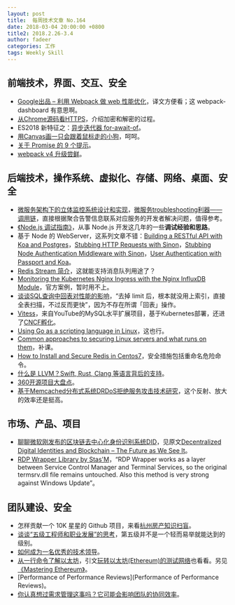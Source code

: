 ```yaml
---
layout: post
title:  每周技术文章 No.164
date: 2018-03-04 20:00:00 +0800
title2: 2018.2.26-3.4
author: fadeer
categories: 工作
tags: Weekly Skill
---
```


前端技术，界面、交互、安全
----
* [Google出品 – 利用 Webpack 做 web 性能优化](https://jdc.jd.com/archives/212022)，译文方便看；这 webpack-dashboard 有意思啊。
* [从Chrome源码看HTTPS](https://fed.renren.com/2018/02/26/chrome-https/)，介绍加密和解密的过程。
* ES2018 新特征之：[异步迭代器 for-await-of](https://segmentfault.com/a/1190000013387616)。
* [用Canvas画一只会跟着鼠标走的小狗](https://fed.renren.com/2018/03/01/canvas-walking-dog/)，呵呵。
* [关于 Promise 的 9 个提示](https://github.com/xitu/gold-miner/blob/master/TODO/promising-promise-tips.md)。
* [webpack v4 升级尝鲜](https://zhuanlan.zhihu.com/p/34082801)。


后端技术，操作系统、虚拟化、存储、网络、桌面、安全
----
* [微服务架构下的立体监控系统设计和实现](https://liudanking.com/arch/%E5%BE%AE%E6%9C%8D%E5%8A%A1%E6%9E%B6%E6%9E%84%E4%B8%8B%E7%9A%84%E7%AB%8B%E4%BD%93%E7%9B%91%E6%8E%A7%E7%B3%BB%E7%BB%9F%E8%AE%BE%E8%AE%A1%E5%92%8C%E5%AE%9E%E7%8E%B0/)，[微服务troubleshooting利器——调用链](https://liudanking.com/arch/micro-service-troubleshooting-tool-distributed-tracing/)，直接根据聚合告警信息联系对应服务的开发者解决问题，值得参考。
* [《Node.js 调试指南》](https://github.com/nswbmw/node-in-debugging)，从事 Node.js 开发这几年的一些**调试经验和思路**。
* 基于 Node 的 WebServer，这系列文章不错：[Building a RESTful API with Koa and Postgres](http://mherman.org/blog/2017/08/23/building-a-restful-api-with-koa-and-postgres)，[Stubbing HTTP Requests with Sinon](http://mherman.org/blog/2017/11/06/stubbing-http-requests-with-sinon)，[Stubbing Node Authentication Middleware with Sinon](http://mherman.org/blog/2018/01/22/stubbing-node-authentication-middleware-with-sinon)，[User Authentication with Passport and Koa](http://mherman.org/blog/2018/01/02/user-authentication-with-passport-and-koa)。
* [Redis Stream 简介](https://yq.aliyun.com/articles/495531)，这就能支持消息队列用途了？
* [Monitoring the Kubernetes Nginx Ingress with the Nginx InfluxDB Module](https://www.influxdata.com/blog/monitoring-kubernetes-nginx-ingress-nginx-influxdb-module/)，官方案例，暂时用不上。
* [谈谈SQL查询中回表对性能的影响](https://huoding.com/2018/02/27/656)，“去掉 limit 后，根本就没用上索引，直接全表扫描，不过反而更快”，因为不存在所谓「回表」操作。
* [Vitess](https://vitess.io/overview/)，来自YouTube的MySQL水平扩展项目，基于Kubernetes部署，还进了[CNCF孵化](https://www.cncf.io/projects/)。
* [Using Go as a scripting language in Linux](https://blog.cloudflare.com/using-go-as-a-scripting-language-in-linux/)，这也行。
* [Common approaches to securing Linux servers and what runs on them](https://medium.com/@ageis/common-approaches-to-securing-linux-servers-and-what-runs-on-them-dadcacc5388b)，补课。
* [How to Install and Secure Redis in Centos7](https://www.digitalocean.com/community/tutorials/how-to-install-secure-redis-centos-7)，安全措施包括重命名危险命令。
* [什么是 LLVM？Swift, Rust, Clang 等语言背后的支持](https://www.oschina.net/translate/what-is-llvm-the-power-behind-swift-rust-clang-and-more)。
* [360开源项目大盘点](http://www.infoq.com/cn/news/2018/03/360-open-source-projects)。
* [基于Memcached分布式系统DRDoS拒绝服务攻击技术研究](https://paper.seebug.org/535/)，这个反射、放大的效率还是挺高。

市场、产品、项目
----
<!--preview-end-->
* [聊聊微软刚发布的区块链去中心化身份识别系统DID](https://mp.weixin.qq.com/s?__biz=MzAwMDU1MTE1OQ==&mid=2653549389&idx=1&sn=158f9feb10d76a2e6ca7e15f8ec8a3e8)，见原文[Decentralized Digital Identities and Blockchain – The Future as We See It](https://cloudblogs.microsoft.com/enterprisemobility/2018/02/12/decentralized-digital-identities-and-blockchain-the-future-as-we-see-it/)。
* [RDP Wrapper Library by Stas'M](https://github.com/stascorp/rdpwrap)，“RDP Wrapper works as a layer between Service Control Manager and Terminal Services, so the original termsrv.dll file remains untouched. Also this method is very strong against Windows Update”。

团队建设、安全
----
* 怎样贡献一个 10K 星星的 Github 项目，来看[杭州房产知识扫盲](https://github.com/houshanren/hangzhou_house_knowledge)。
* [谈谈“五级工程师和职业发展”的思考](https://liudanking.com/beautiful-life/five-level-engineer-and-career/)，第五级并不是一个轻而易举就能达到的级别。
* [如何成为一名优秀的技术领导](http://www.infoq.com/cn/news/2018/03/How-excellent-technical-leader)。
* [从一行命令了解以太坊](https://segmentfault.com/a/1190000013385767)，引文[玩转以太坊(Ethereum)的测试网络](https://zhuanlan.zhihu.com/p/29010231)也看看。另见[《Mastering Ethereum》](https://github.com/ethereumbook/ethereumbook)。
* [Performance of Performance Reviews](Performance of Performance Reviews)。
* [你认真想过需求管理这事吗？它可能会影响团队的协同效率](https://tech.youzan.com/product-requirement-lifecycle-management/)。




